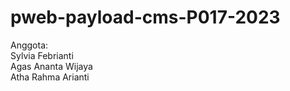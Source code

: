 # pweb-payload-cms-P017-2023

Anggota:<br>
Sylvia Febrianti<br>
Agas Ananta Wijaya<br>
Atha Rahma Arianti<br>
